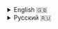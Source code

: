 <details>
  <summary>English 🇬🇧</summary>
A desktop application was created using C# and the WinForms technology, allowing users to experiment with creating shapes that have rounded corners. As part of the implementation, users are able to:


🟦 See a displayed shape (e.g., a rectangle) whose corner radii can be adjusted.

📋 Copy the rounding parameters to the clipboard for further use.

🔢 Adjust all 8 possible values of the corner radii to create complex shapes and figures.


</details>

<details>
  <summary>Русский 🇷🇺</summary>

Было создано desktop-приложение на C# с использованием технологии WinForms, позволяющее пользователям экспериментировать с созданием фигур с закругленными углами. В результате реализации пользователи могут:

🟦 Видеть отображаемую фигуру (например, прямоугольник), у которой можно изменять радиусы закругления углов.

📋 Копировать параметры закругления в буфер обмена для дальнейшего использования.

🔢 Настраивать все 8 возможных значений радиусов закругления углов для создания сложных форм и фигур.


</details>
